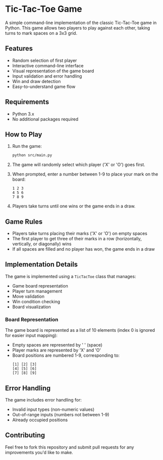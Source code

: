 # Tic-Tac-Toe Game

A simple command-line implementation of the classic Tic-Tac-Toe game in Python. This game allows two players to play against each other, taking turns to mark spaces on a 3x3 grid.

## Features

- Random selection of first player
- Interactive command-line interface
- Visual representation of the game board
- Input validation and error handling
- Win and draw detection
- Easy-to-understand game flow

## Requirements

- Python 3.x
- No additional packages required

## How to Play

1. Run the game:

   ```bash
   python src/main.py
   ```

2. The game will randomly select which player ('X' or 'O') goes first.

3. When prompted, enter a number between 1-9 to place your mark on the board:

   ```
   1 2 3
   4 5 6
   7 8 9
   ```

4. Players take turns until one wins or the game ends in a draw.

## Game Rules

- Players take turns placing their marks ('X' or 'O') on empty spaces
- The first player to get three of their marks in a row (horizontally, vertically, or diagonally) wins
- If all spaces are filled and no player has won, the game ends in a draw

## Implementation Details

The game is implemented using a `TicTacToe` class that manages:

- Game board representation
- Player turn management
- Move validation
- Win condition checking
- Board visualization

### Board Representation

The game board is represented as a list of 10 elements (index 0 is ignored for easier input mapping):

- Empty spaces are represented by ' ' (space)
- Player marks are represented by 'X' and 'O'
- Board positions are numbered 1-9, corresponding to:
  ```
  [1] [2] [3]
  [4] [5] [6]
  [7] [8] [9]
  ```

## Error Handling

The game includes error handling for:

- Invalid input types (non-numeric values)
- Out-of-range inputs (numbers not between 1-9)
- Already occupied positions

## Contributing

Feel free to fork this repository and submit pull requests for any improvements you'd like to make.
